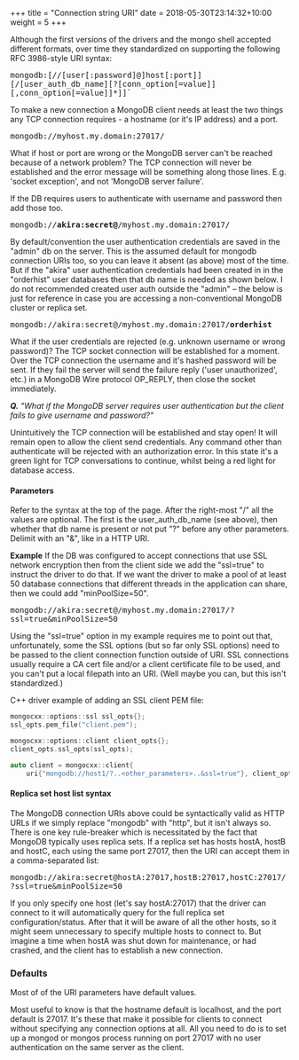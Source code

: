 +++
title = "Connection string URI"
date =  2018-05-30T23:14:32+10:00
weight = 5
+++

Although the first versions of the drivers and the mongo shell accepted different formats, over time they standardized on supporting the following RFC 3986-style URI syntax:

<tt>mongodb:\[//\[user\[:password\]@\]host\[:port\]\]\[/\[user\_auth\_db\_name\]\[?\[conn\_option\[=value\]\]\[,conn\_option\[=value\]\]\*\]\]`</tt>

To make a new connection a MongoDB client needs at least the two things any TCP connection requires - a hostname (or it's IP address) and a port.

<tt>mongodb://myhost.my.domain:27017/</tt>

What if host or port are wrong or the MongoDB server can't be reached because of a network problem?
The TCP connection will never be established and the error message will be something along those lines. E.g. 'socket exception', and not 'MongoDB server failure'.

If the DB requires users to authenticate with username and password then add those too.

<tt>mongodb://**akira:secret@**/myhost.my.domain:27017/</tt>

By default/convention the user authentication credentials are saved in the "admin" db on the server. This is the assumed default for mongodb connection URIs too, so you can leave it absent (as above) most of the time. 
But if the "akira" user authentication credentials had been created in in the "orderhist" user databases then that db name is needed as shown below. I do not recommended created user auth outside the "admin" &ndash; the below is just for reference in case you are accessing a non-conventional MongoDB cluster or replica set.

<tt>mongodb://akira:secret@/myhost.my.domain:27017/**orderhist**</tt>

What if the user credentials are rejected (e.g. unknown username or wrong password)? 
The TCP socket connection will be established for a moment. Over the TCP connection the username and it's hashed password will be sent. If they fail the server will send the failure reply ('user unauthorized', etc.) in a MongoDB Wire protocol OP_REPLY, then close the socket immediately.

_**Q.** "What if the MongoDB server requires user authentication but the client fails to give username and password?"_

Unintuitively the TCP connection will be established and stay open! It will remain open to allow the client send credentials. Any command other than authenticate will be rejected with an authorization error. In this state it's a green light for TCP conversations to continue, whilst being a red light for database access.

#### Parameters 

Refer to the syntax at the top of the page. After the right-most "/" all the values are optional. The first is the user_auth_db_name (see above), then whether that db name is present or not put "?" before any other parameters. Delimit with an "\&", like in a HTTP URI.

**Example** If the DB was configured to accept connections that use SSL network encryption then from the client side we add the "ssl=true" to instruct the driver to do that. If we want the driver to make a pool of at least 50 database connections that different threads in the application can share, then we could add "minPoolSize=50".

<tt>mongodb://akira:secret@/myhost.my.domain:27017/?ssl=true\&minPoolSize=50</tt>

Using the "ssl=true" option in my example requires me to point out that, unfortunately, some the SSL options (but so far only SSL options) need to be passed to the client connection function outside of URI. SSL connections usually require a CA cert file and/or a client certificate file to be used, and you can't put a local filepath into an URI. (Well maybe you can, but this isn't standardized.)

C++ driver example of adding an SSL client PEM file:
```C++
mongocxx::options::ssl ssl_opts{};
ssl_opts.pem_file("client.pem");

mongocxx::options::client client_opts{};
client_opts.ssl_opts(ssl_opts);

auto client = mongocxx::client{
    uri{"mongodb://host1/?..<other_parameters>..&ssl=true"}, client_opts};
```

#### Replica set host list syntax

The MongoDB connection URIs above could be syntactically valid as HTTP URLs if we simply replace "mongodb" with "http", but it isn't always so. There is one key rule-breaker which is necessitated by the fact that MongoDB typically uses replica sets. If a replica set has hosts hostA, hostB and hostC, each using the same port 27017, then the URI can accept them in a comma-separated list:

<tt>mongodb://akira:secret@hostA:27017,hostB:27017,hostC:27017/?ssl=true\&minPoolSize=50</tt>

If you only specify one host (let's say hostA:27017) that the driver can connect to it will automatically query for the full replica set configuration/status. After that it will be aware of all the other hosts, so it might seem unnecessary to specify multiple hosts to connect to. But imagine a time when hostA was shut down for maintenance, or had crashed, and the client has to establish a new connection. 

### Defaults

Most of of the URI parameters have default values.

Most useful to know is that the hostname default is localhost, and the port default is 27017. It's these that make it possible for clients to connect without specifying any connection options at all. All you need to do is to set up a mongod or mongos process running on port 27017 with no user authentication on the same server as the client.
